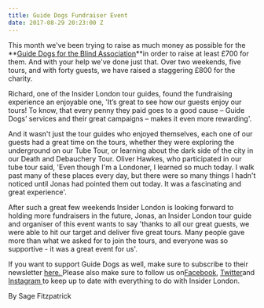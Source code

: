 ```yaml
---
title: Guide Dogs Fundraiser Event
date: 2017-08-29 20:23:00 Z
---
```


This month we've been trying to raise as much money as possible for the \*\*[Guide Dogs for the Blind Association](http://www.guidedogs.org.uk/)\*\*in order to raise at least £700 for them. And with your help we've done just that. Over two weekends, five tours, and with forty guests, we have raised a staggering £800 for the charity.

Richard, one of the Insider London tour guides, found the fundraising experience an enjoyable one, 'It’s great to see how our guests enjoy our tours! To know, that every penny they paid goes to a good cause – Guide Dogs’ services and their great campaigns – makes it even more rewarding'.

And it wasn't just the tour guides who enjoyed themselves, each one of our guests had a great time on the tours, whether they were exploring the underground on our Tube Tour, or learning about the dark side of the city in our Death and Debauchery Tour. Oliver Hawkes, who participated in our tube tour said, 'Even though I'm a Londoner, I learned so much today. I walk past many of these places every day, but there were so many things I hadn't noticed until Jonas had pointed them out today. It was a fascinating and great experience'. 

After such a great few weekends Insider London is looking forward to holding more fundraisers in the future, Jonas, an Insider London tour guide and organiser of this event wants to say 'thanks to all our great guests, we were able to hit our target and deliver five great tours. Many people gave more than what we asked for to join the tours, and everyone was so supportive - it was a great event for us'. 

If you want to support Guide Dogs as well, make sure to subscribe to their newsletter [here. ](http://www.guidedogs.org.uk/aboutus/staying-in-touch/email-updates)Please also make sure to follow us on[Facebook](http://www.facebook.com/insiderlondon), [Twitter](https://twitter.com/insiderlondon)and [Instagram ](https://www.instagram.com/insiderlondontours/)to keep up to date with everything to do with Insider London.

By Sage Fitzpatrick